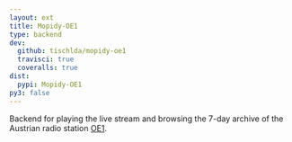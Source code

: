 ```yaml
---
layout: ext
title: Mopidy-OE1
type: backend
dev:
  github: tischlda/mopidy-oe1
  travisci: true
  coveralls: true
dist:
  pypi: Mopidy-OE1
py3: false
---
```


Backend for playing the live stream and browsing the 7-day archive of the
Austrian radio station [OE1](https://oe1.orf.at/).
